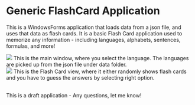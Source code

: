 # Generic FlashCard Application

This is a WindowsForms application that loads data from a json file, and uses that data as flash cards. It is a basic Flash Card application used to memorize any information - including languages, alphabets, sentences, formulas, and more!

<img src="https://raw.githubusercontent.com/skalavala/FlashCards/master/images/main_window.png"/>
This is the main window, where you select the language. The languages are picked up from the json file under data folder.
<br>
<img src="https://raw.githubusercontent.com/skalavala/FlashCards/master/images/flashcard.png" />
This is the Flash Card view, where it either randomly shows flash cards and you have to guess the answers by selecting right option. 
<br><br>

This is a draft application - Any questions, let me know!
